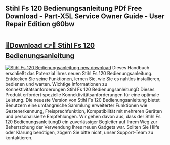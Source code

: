 ## Stihl Fs 120 Bedienungsanleitung PDf Free Download - Part-X5L Service Owner Guide - User Repair Edition g60bw

# <h2><a href="http://df1jid.blite.top/?on=Stihl+Fs+120+Bedienungsanleitung">🔗Download 👉🔴 Stihl Fs 120 Bedienungsanleitung</a></h2>

[![Stihl Fs 120 Bedienungsanleitung new download](https://i.imgur.com/lujVjoI.png)](http://df1jid.blite.top/?on=Stihl+Fs+120+Bedienungsanleitung)
Dieses Handbuch erschließt das Potenzial Ihres neuen Stihl Fs 120 Bedienungsanleitung. Entdecken Sie seine Funktionen, lernen Sie, wie Sie es nahtlos installieren, bedienen und warten. Wichtige Informationen zu Konnektivitätsanforderungen Stihl Fs 120 BedienungsanleitungD Dieses Produkt erfordert spezielle Konnektivitätsanforderungen für eine optimale Leistung. Die neueste Version von Stihl Fs 120 Bedienungsanleitung bietet Benutzern eine umfangreiche Sammlung erweiterter Funktionen wie Gestenerkennung, Freisprechfunktion, Kompatibilität mit mehreren Geräten und personalisierte Empfehlungen. Wir gehen davon aus, dass der Stihl Fs 120 BedienungsanleitungD ein zuverlässiger Begleiter auf Ihrem Weg zur Beherrschung der Verwendung Ihres neuen Gadgets war. Sollten Sie Hilfe oder Klärung benötigen, zögern Sie bitte nicht, unser Support-Team zu kontaktieren.
